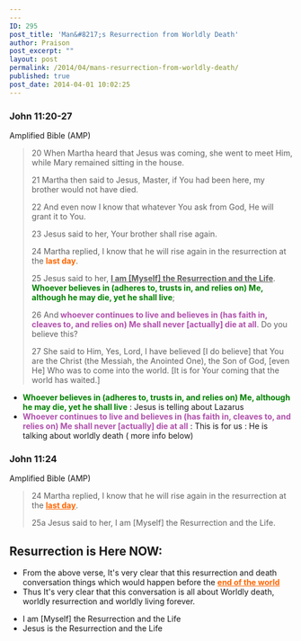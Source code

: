 ```yaml
---
---
ID: 295
post_title: 'Man&#8217;s Resurrection from Worldly Death'
author: Praison
post_excerpt: ""
layout: post
permalink: /2014/04/mans-resurrection-from-worldly-death/
published: true
post_date: 2014-04-01 10:02:25
---
```

<div>
<h3>John 11:20-27</h3>
Amplified Bible (AMP)

</div>
<div>
<blockquote>20 When Martha heard that Jesus was coming, she went to meet Him, while Mary remained sitting in the house.

21 Martha then said to Jesus, Master, if You had been here, my brother would not have died.

22 And even now I know that whatever You ask from God, He will grant it to You.

23 Jesus said to her, Your brother shall rise again.

24 Martha replied, I know that he will rise again in the resurrection at the <span style="color: #ff6600;"><strong>last day</strong></span>.

25 Jesus said to her, <span style="text-decoration: underline;"><strong>I am [Myself] the Resurrection and the Life</strong></span>. <strong><span style="color: #008000;">Whoever believes in (adheres to, trusts in, and relies on) Me, although he may die, yet he shall live</span></strong>;

26 And<span style="color: #af50ab;"><strong> whoever continues to live and believes in (has faith in, cleaves to, and relies on) Me shall never [actually] die at all</strong></span>. Do you believe this?

27 She said to Him, Yes, Lord, I have believed [I do believe] that You are the Christ (the Messiah, the Anointed One), the Son of God, [even He] Who was to come into the world. [It is for Your coming that the world has waited.]</blockquote>
<ul>
	<li><strong><span style="color: #008000;">Whoever believes in (adheres to, trusts in, and relies on) Me, although he may die, yet he shall live</span></strong> : Jesus is telling about Lazarus</li>
	<li><strong><span style="color: #af50ab;">Whoever continues to live and believes in (has faith in, cleaves to, and relies on) Me shall never [actually] die at all</span></strong> : This is for us : He is talking about worldly death ( more info below)</li>
</ul>
<h3>John 11:24</h3>
Amplified Bible (AMP)
<blockquote>24 Martha replied, I know that he will rise again in the resurrection at the <span style="text-decoration: underline; color: #ff6600;"><strong>last day</strong></span>.

25a Jesus said to her, I am [Myself] the Resurrection and the Life.</blockquote>
<h2>Resurrection is Here NOW:</h2>
<ul>
	<li>From the above verse, It's very clear that this resurrection and death conversation things which would happen before the <span style="text-decoration: underline; color: #ff6600;"><strong>end of the world</strong></span></li>
	<li>Thus It's very clear that this conversation is all about Worldly death, worldly resurrection and worldly living forever.</li>
</ul>
<ul>
	<li>I am [Myself] the Resurrection and the Life</li>
	<li>Jesus is the Resurrection and the Life</li>
</ul>
</div>
